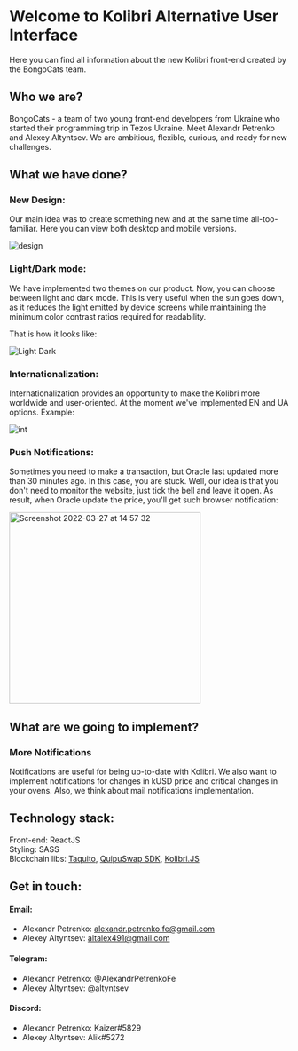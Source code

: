 # Welcome to Kolibri Alternative User Interface

Here you can find all information about the new Kolibri front-end created by the BongoCats team.

## Who we are? 

BongoCats - a team of two young front-end developers from Ukraine who started their programming trip in Tezos Ukraine. Meet Alexandr Petrenko and Alexey Altyntsev. We are ambitious, flexible, curious, and ready for new challenges.

## What we have done? 

### New Design:

Our main idea was to create something new and at the same time all-too-familiar. Here you can view both desktop and mobile versions.

![design](https://user-images.githubusercontent.com/60012511/160284831-7e862574-3d3b-4d79-a9bb-20d937c55628.png)

### Light/Dark mode:

We have implemented two themes on our product. Now, you can choose between light and dark mode. This is very useful when the sun goes down, as it reduces the light emitted by device screens while maintaining the minimum color contrast ratios required for readability.

That is how it looks like:

![Light Dark](https://user-images.githubusercontent.com/60012511/160277943-e157c820-264b-4987-9ae9-ee3b531fbb83.png)

### Internationalization:

Internationalization provides an opportunity to make the Kolibri more worldwide and user-oriented. At the moment we've implemented EN and UA options.
Example:

![int](https://user-images.githubusercontent.com/60012511/160285326-61ea9f38-1421-40b1-a665-be206fc676c0.png)

### Push Notifications:

Sometimes you need to make a transaction, but Oracle last updated more than 30 minutes ago. In this case, you are stuck. Well, our idea is that you don't need to monitor the website, just tick the bell and leave it open. As result, when Oracle update the price, you'll get such browser notification:

<img width="345" alt="Screenshot 2022-03-27 at 14 57 32" src="https://user-images.githubusercontent.com/60012511/160280614-4683ff20-47cd-465b-9cb9-5702369fdf2a.png">

## What are we going to implement? 

### More Notifications

Notifications are useful for being up-to-date with Kolibri. We also want to implement notifications for changes in kUSD price and critical changes in your ovens. Also, we think about mail notifications implementation.

## Technology stack:

Front-end: ReactJS </br>
Styling: SASS </br>
Blockchain libs: [Taquito](https://tezostaquito.io/), [QuipuSwap SDK](https://github.com/madfish-solutions/quipuswap-sdk), [Kolibri.JS](https://github.com/Hover-Labs/kolibri-js)

## Get in touch:

#### Email: 
- Alexandr Petrenko: alexandr.petrenko.fe@gmail.com
- Alexey Altyntsev: altalex491@gmail.com
#### Telegram: 
- Alexandr Petrenko: @AlexandrPetrenkoFe
- Alexey Altyntsev: @altyntsev
#### Discord:
- Alexandr Petrenko: Kaizer#5829
- Alexey Altyntsev: Alik#5272

